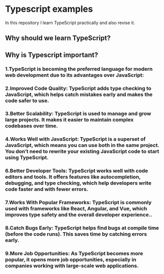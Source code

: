 # Typescript examples
In this repository I learn TypeScript practically and also revise it.
<br>
## Why should we learn TypeScript?
## Why is Typescript important?
### 1.TypeScript is becoming the preferred language for modern web development due to its advantages over JavaScript:
### 2.Improved Code Quality: TypeScript adds type checking to JavaScript, which helps catch mistakes early and makes the code safer to use.
### 3.Better Scalability: TypeScript is used to manage and grow large projects. It makes it easier to maintain complex codebases over time.
### 4.Works Well with JavaScript: TypeScript is a superset of JavaScript, which means you can use both in the same project. You don’t need to rewrite your existing JavaScript code to start using TypeScript.
### 6.Better Developer Tools: TypeScript works well with code editors and tools. It offers features like autocompletion, debugging, and type checking, which help developers write code faster and with fewer errors.
### 7.Works With Popular Frameworks: TypeScript is commonly used with frameworks like React, Angular, and Vue, which improves type safety and the overall developer experience..
### 8.Catch Bugs Early: TypeScript helps find bugs at compile time (before the code runs). This saves time by catching errors early.
### 9.More Job Opportunities: As TypeScript becomes more popular, it opens more job opportunities, especially in companies working with large-scale web applications.

